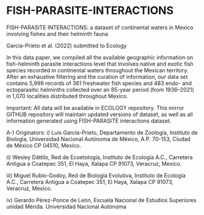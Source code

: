 # FISH-PARASITE-INTERACTIONS
FISH-PARASITE INTERACTIONS: a dataset of continental waters in Mexico involving fishes and their helminth fauna

García-Prieto et al. (2022) submitted to Ecology

In this data paper, we compiled all the available geographic information on fish-helminth parasite interactions level that involves native and exotic fish species recorded in continental waters throughout the Mexican territory. After an exhaustive filtering and the curation of information, our data set contains 5,999 records of 361 freshwater fish species and 483 endo- and ectoparasitic helminths collected over an 85-year period (from 1936–2021) in 1,070 localities distributed throughout Mexico.

Important: All data will be available in ECOLOGY repository. This mirror GITHUB repository will maintain updated versions of dataset, as well as all information generated using FISH-PARASITE interactions dataset.

A-) Originators:
i) Luis García-Prieto, Departamento de Zoología, Instituto de Biología, Universidad Nacional Autónoma de México, A.P. 70-153, Ciudad de México CP 04510, Mexico.

ii) Wesley Dáttilo, Red de Ecoetología, Instituto de Ecología A.C., Carretera Antigua a Coatepec 351, El Haya, Xalapa CP 91073, Veracruz, Mexico.

iii) Miguel Rubio-Godoy, Red de Biología Evolutiva, Instituto de Ecología A.C., Carretera Antigua a Coatepec 351, El Haya, Xalapa CP 91073, Veracruz, Mexico.

iv) Gerardo Pérez-Ponce de León, Escuela Nacional de Estudios Superiores unidad Mérida. Universidad Nacional Autónoma 

